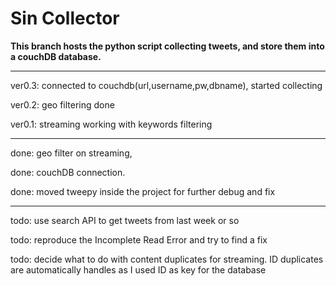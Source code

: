 # Sin Collector

<b>This branch hosts the python script collecting tweets, and store them into a couchDB database.</b>


<hr>
ver0.3: connected to couchdb(url,username,pw,dbname), started collecting

ver0.2: geo filtering done

ver0.1: streaming working with keywords filtering

<hr>

done: geo filter on streaming,

done: couchDB connection.

done: moved tweepy inside the project for further debug and fix

<hr>

todo: use search API to get tweets from last week or so

todo: reproduce the Incomplete Read Error and try to find a fix

todo: decide what to do with content duplicates for streaming. ID duplicates are automatically handles as I used ID as
key for the database

